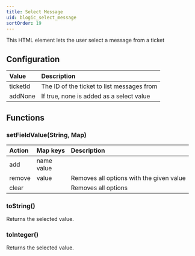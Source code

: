 ```yaml
---
title: Select Message
uid: blogic_select_message
sortOrder: 19
---
```


This HTML element lets the user select a message from a ticket

## Configuration

| Value    | Description                                |
|:---------|:-------------------------------------------|
| ticketId | The ID of the ticket to list messages from |
| addNone  | If true, none is added as a select value   |

## Functions

### setFieldValue(String, Map)

| Action   | Map keys       | Description                              |
|:---------|:---------------|:-----------------------------------------|
| add      | name<br/>value |                                          |
| remove   | value          | Removes all options with the given value |
| clear    |                | Removes all options                      |

### toString()

Returns the selected value.

### toInteger()

Returns the selected value.
